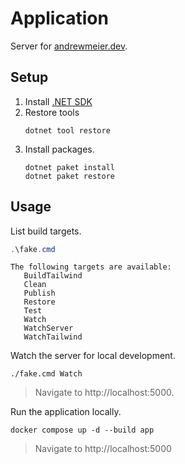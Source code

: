 # Application
Server for [andrewmeier.dev](https://andrewmeier.dev).

## Setup
1. Install [.NET SDK](https://dotnet.microsoft.com/download)
2. Restore tools
    ```
    dotnet tool restore
    ```
3. Install packages.
   ```
   dotnet paket install
   dotnet paket restore
   ```

## Usage
List build targets.
```powershell
.\fake.cmd
```
```
The following targets are available:
   BuildTailwind
   Clean
   Publish
   Restore
   Test
   Watch
   WatchServer
   WatchTailwind
```

Watch the server for local development.
```
./fake.cmd Watch
```
> Navigate to http://localhost:5000.

Run the application locally.
```
docker compose up -d --build app
```
> Navigate to http://localhost:5000
